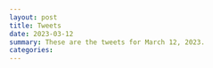 ```yaml
---
layout: post
title: Tweets
date: 2023-03-12
summary: These are the tweets for March 12, 2023.
categories:
---
```


